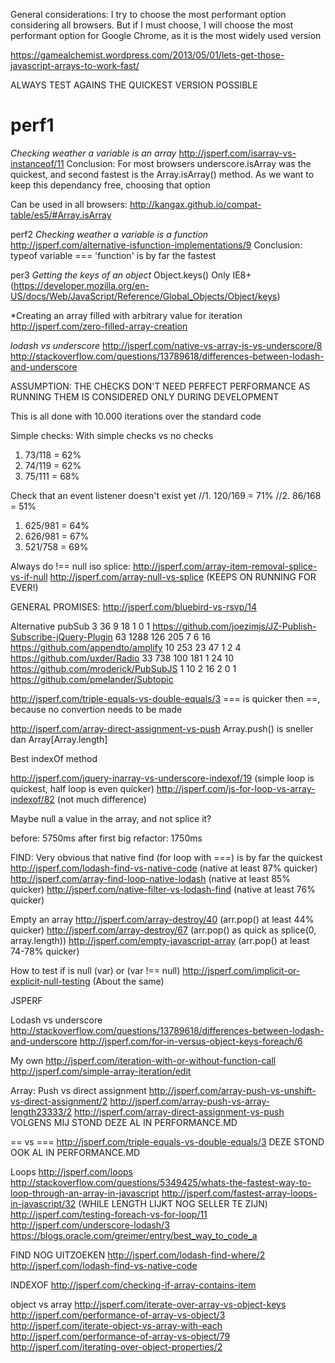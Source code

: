 General considerations:
I try to choose the most performant option considering all browsers. But if I must choose, I will choose the most performant option for Google Chrome, as it is the most widely used version

https://gamealchemist.wordpress.com/2013/05/01/lets-get-those-javascript-arrays-to-work-fast/

ALWAYS TEST AGAINS THE QUICKEST VERSION POSSIBLE

# perf1
*Checking weather a variable is an array*
http://jsperf.com/isarray-vs-instanceof/11
Conclusion:
For most browsers underscore.isArray was the quickest, and second fastest is the Array.isArray() method. As we want to keep this dependancy free, choosing that option

Can be used in all browsers:
http://kangax.github.io/compat-table/es5/#Array.isArray

perf2
*Checking weather a variable is a function*
http://jsperf.com/alternative-isfunction-implementations/9
Conclusion:
typeof variable === 'function' is by far the fastest

per3
*Getting the keys of an object*
Object.keys()
Only IE8+ (https://developer.mozilla.org/en-US/docs/Web/JavaScript/Reference/Global_Objects/Object/keys)

*Creating an array filled with arbitrary value for iteration
http://jsperf.com/zero-filled-array-creation

*lodash vs underscore*
http://jsperf.com/native-vs-array-js-vs-underscore/8
http://stackoverflow.com/questions/13789618/differences-between-lodash-and-underscore



ASSUMPTION: THE CHECKS DON'T NEED PERFECT PERFORMANCE AS RUNNING THEM IS CONSIDERED ONLY DURING DEVELOPMENT

This is all done with 10.000 iterations over the standard code

Simple checks:
With simple checks vs no checks
1. 73/118 = 62%
2. 74/119 = 62%
3. 75/111 = 68%

Check that an event listener doesn't exist yet
//1. 120/169 = 71%
//2. 86/168 = 51%

1. 625/981 = 64%
2. 626/981 = 67%
3. 521/758 = 69%


Always do !== null iso splice:
http://jsperf.com/array-item-removal-splice-vs-if-null
http://jsperf.com/array-null-vs-splice (KEEPS ON RUNNING FOR EVER!)


GENERAL PROMISES: http://jsperf.com/bluebird-vs-rsvp/14


Alternative pubSub
 3   36   9  18 1  0  1 https://github.com/joezimjs/JZ-Publish-Subscribe-jQuery-Plugin
63 1288 126 205 7  6 16 https://github.com/appendto/amplify
10  253  23  47 1  2  4 https://github.com/uxder/Radio
33  738 100 181 1 24 10 https://github.com/mroderick/PubSubJS
 1   10   2  16 2  0  1 https://github.com/pmelander/Subtopic



 http://jsperf.com/triple-equals-vs-double-equals/3
 === is quicker then ==, because no convertion needs to be made

 http://jsperf.com/array-direct-assignment-vs-push
 Array.push() is sneller dan Array[Array.length]


 Best indexOf method

 http://jsperf.com/jquery-inarray-vs-underscore-indexof/19 (simple loop is quickest, half loop is even quicker)
 http://jsperf.com/js-for-loop-vs-array-indexof/82 (not much difference)


 Maybe null a value in the array, and not splice it?


 before: 5750ms
 after first big refactor: 1750ms



 FIND: Very obvious that native find (for loop with ===) is by far the quickest
 http://jsperf.com/lodash-find-vs-native-code (native at least 87% quicker)
 http://jsperf.com/array-find-loop-native-lodash (native at least 85% quicker)
 http://jsperf.com/native-filter-vs-lodash-find (native at least 76% quicker)

Empty an array
http://jsperf.com/array-destroy/40 (arr.pop() at least 44% quicker)
http://jsperf.com/array-destroy/67 (arr.pop() as quick as splice(0, array.length))
http://jsperf.com/empty-javascript-array (arr.pop() at least 74-78% quicker)

How to test if is null (var) or (var !== null)
http://jsperf.com/implicit-or-explicit-null-testing (About the same)


JSPERF

Lodash vs underscore
http://stackoverflow.com/questions/13789618/differences-between-lodash-and-underscore
http://jsperf.com/for-in-versus-object-keys-foreach/6

My own
http://jsperf.com/iteration-with-or-without-function-call
http://jsperf.com/simple-array-iteration/edit


Array: Push vs direct assignment
http://jsperf.com/array-push-vs-unshift-vs-direct-assignment/2
http://jsperf.com/array-push-vs-array-length23333/2
http://jsperf.com/array-direct-assignment-vs-push
VOLGENS MIJ STOND DEZE AL IN PERFORMANCE.MD

== vs ===
http://jsperf.com/triple-equals-vs-double-equals/3
DEZE STOND OOK AL IN PERFORMANCE.MD



Loops
http://jsperf.com/loops
http://stackoverflow.com/questions/5349425/whats-the-fastest-way-to-loop-through-an-array-in-javascript
http://jsperf.com/fastest-array-loops-in-javascript/32 (WHILE LENGTH LIJKT NOG SELLER TE ZIJN)
http://jsperf.com/testing-foreach-vs-for-loop/11
http://jsperf.com/underscore-lodash/3
https://blogs.oracle.com/greimer/entry/best_way_to_code_a


FIND
NOG UITZOEKEN
http://jsperf.com/lodash-find-where/2
http://jsperf.com/lodash-find-vs-native-code

INDEXOF
http://jsperf.com/checking-if-array-contains-item


object vs array
http://jsperf.com/iterate-over-array-vs-object-keys
http://jsperf.com/performance-of-array-vs-object/3
http://jsperf.com/iterate-object-vs-array-with-each
http://jsperf.com/performance-of-array-vs-object/79
http://jsperf.com/iterating-over-object-properties/2